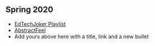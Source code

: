 ## Spring 2020

- [EdTechJoker Playlist](https://www.youtube.com/playlist?list=PLJQupiji7J5e8t_dL8T1iVq-bMPElKTI2)
- [AbstractFeel](https://www.youtube.com/playlist?list=PLJVIH4MDUvoGOIQcQSwdHeQkmu71YNUS_)
- Add yours above here with a title, link and a new bullet
